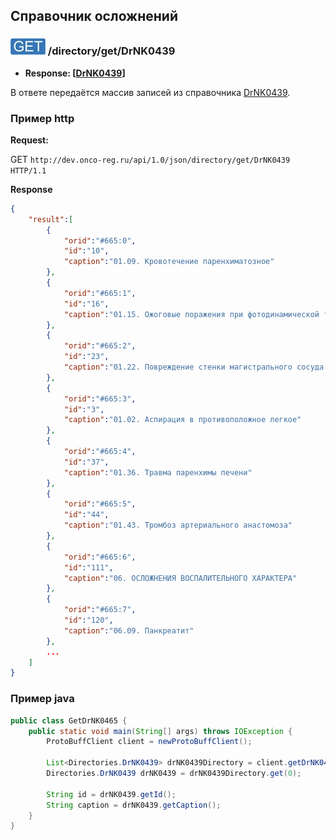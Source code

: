 ## Справочник осложнений

### ![GET](../../../../img/get.png) /directory/get/DrNK0439
* **Response: [[DrNK0439](../../../../types/types.md#com.siams.med.api.DrNK0439)]**

В ответе передаётся массив записей из справочника [DrNK0439](../../../../types/types.md#com.siams.med.api.DrNK0439).


### Пример http
**Request:** 

GET `http://dev.onco-reg.ru/api/1.0/json/directory/get/DrNK0439 HTTP/1.1`

**Response**

```json
{
    "result":[
        {
            "orid":"#665:0",
            "id":"10",
            "caption":"01.09. Кровотечение паренхиматозное"
        },
        {
            "orid":"#665:1",
            "id":"16",
            "caption":"01.15. Ожоговые поражения при фотодинамической терапии"
        },
        {
            "orid":"#665:2",
            "id":"23",
            "caption":"01.22. Повреждение стенки магистрального сосуда брюшной полости"
        },
        {
            "orid":"#665:3",
            "id":"3",
            "caption":"01.02. Аспирация в противоположное легкое"
        },
        {
            "orid":"#665:4",
            "id":"37",
            "caption":"01.36. Травма паренхимы печени"
        },
        {
            "orid":"#665:5",
            "id":"44",
            "caption":"01.43. Тромбоз артериального анастомоза"
        },
        {
            "orid":"#665:6",
            "id":"111",
            "caption":"06. ОСЛОЖНЕНИЯ ВОСПАЛИТЕЛЬНОГО ХАРАКТЕРА"
        },
        {
            "orid":"#665:7",
            "id":"120",
            "caption":"06.09. Панкреатит"
        },
        ...
    ]
}
```

### Пример java

```java
public class GetDrNK0465 {
    public static void main(String[] args) throws IOException {
        ProtoBuffClient client = newProtoBuffClient();

        List<Directories.DrNK0439> drNK0439Directory = client.getDrNK0439Directory();
        Directories.DrNK0439 drNK0439 = drNK0439Directory.get(0);

        String id = drNK0439.getId();
        String caption = drNK0439.getCaption();
    }
}

```